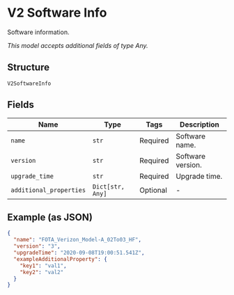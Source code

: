 
# V2 Software Info

Software information.

*This model accepts additional fields of type Any.*

## Structure

`V2SoftwareInfo`

## Fields

| Name | Type | Tags | Description |
|  --- | --- | --- | --- |
| `name` | `str` | Required | Software name. |
| `version` | `str` | Required | Software version. |
| `upgrade_time` | `str` | Required | Upgrade time. |
| `additional_properties` | `Dict[str, Any]` | Optional | - |

## Example (as JSON)

```json
{
  "name": "FOTA_Verizon_Model-A_02To03_HF",
  "version": "3",
  "upgradeTime": "2020-09-08T19:00:51.541Z",
  "exampleAdditionalProperty": {
    "key1": "val1",
    "key2": "val2"
  }
}
```

